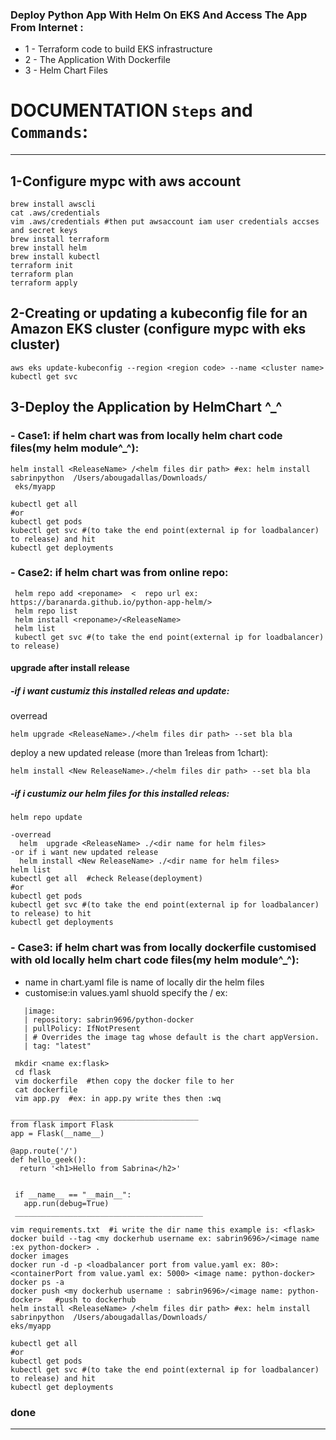 ### Deploy Python App With Helm On EKS And Access The App From Internet :
* 1 - Terraform code to build EKS infrastructure 
* 2 - The Application With Dockerfile
* 3 - Helm Chart Files

# DOCUMENTATION `Steps` and `Commands`:
_______________________________________________________________________________
## 1-Configure mypc with aws account
```
brew install awscli
cat .aws/credentials
vim .aws/credentials #then put awsaccount iam user credentials accses and secret keys
brew install terraform
brew install helm
brew install kubectl
terraform init
terraform plan 
terraform apply
```
## 2-Creating or updating a kubeconfig file for an Amazon EKS cluster (configure mypc with eks cluster)
```
aws eks update-kubeconfig --region <region code> --name <cluster name>
kubectl get svc
```
## 3-Deploy the Application by HelmChart ^_^ 
### - Case1: if helm chart was from locally helm chart code files(my helm module^_^):
 ```
 helm install <ReleaseName> /<helm files dir path> #ex: helm install  sabrinpython  /Users/abougadallas/Downloads/
  eks/myapp

 kubectl get all
 #or
 kubectl get pods   
 kubectl get svc #(to take the end point(external ip for loadbalancer) to release) and hit
 kubectl get deployments
 ```
### - Case2: if helm chart was from online repo:
```
 helm repo add <reponame>  <  repo url ex: https://baranarda.github.io/python-app-helm/>
 helm repo list
 helm install <reponame>/<ReleaseName>
 helm list
 kubectl get svc #(to take the end point(external ip for loadbalancer) to release)
 ```
#### upgrade after install release
##### -if i want custumiz this installed releas and update:
 overread
 ```
 helm upgrade <ReleaseName>./<helm files dir path> --set bla bla
```
deploy a new updated release (more than 1releas from 1chart):
 ```
 helm install <New ReleaseName>./<helm files dir path> --set bla bla
```
 ##### -if i custumiz our helm files for this installed releas:
   ```
   helm repo update
   
   -overread
     helm  upgrade <ReleaseName> ./<dir name for helm files>   
   -or if i want new updated release
     helm install <New ReleaseName> ./<dir name for helm files>   
   helm list
   kubectl get all  #check Release(deployment)
   #or
   kubectl get pods   
   kubectl get svc #(to take the end point(external ip for loadbalancer) to release) to hit
   kubectl get deployments
 ```
### - Case3: if helm chart was from locally dockerfile customised with old locally helm chart code files(my helm module^_^):
* name in chart.yaml file is name of locally dir the helm files
* customise:in values.yaml shuold specify the <dockerhub username ex: sabrin9696>/<image name :ex python-docker> ex:
```
   |image:
   | repository: sabrin9696/python-docker 
   | pullPolicy: IfNotPresent
   | # Overrides the image tag whose default is the chart appVersion.
   | tag: "latest"
```
``` 
 mkdir <name ex:flask>
 cd flask
 vim dockerfile  #then copy the docker file to her
 cat dockerfile
 vim app.py  #ex: in app.py write thes then :wq 
  ```
  ```
  __________________________________________
  from flask import Flask                 
  app = Flask(__name__)                   
                                          
  @app.route('/')                         
  def hello_geek():                       
    return '<h1>Hello from Sabrina</h2>'  
                                             
                                            
   if __name__ == "__main__":              
     app.run(debug=True)                   
   __________________________________________
  ```
  ```
  vim requirements.txt  #i write the dir name this example is: <flask>
  docker build --tag <my dockerhub username ex: sabrin9696>/<image name :ex python-docker> .
  docker images
  docker run -d -p <loadbalancer port from value.yaml ex: 80>:<containerPort from value.yaml ex: 5000> <image name: python-docker> 
  docker ps -a
  docker push <my dockerhub username : sabrin9696>/<image name: python-docker>   #push to dockerhub
  helm install <ReleaseName> /<helm files dir path> #ex: helm install  sabrinpython  /Users/abougadallas/Downloads/
  eks/myapp
  ```
  
  ```
  kubectl get all
  #or
  kubectl get pods   
  kubectl get svc #(to take the end point(external ip for loadbalancer) to release) and hit
  kubectl get deployments
  ```
### done
______________________________________________________________________________________________________________



